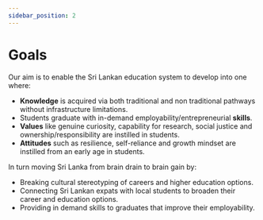 ```yaml
---
sidebar_position: 2
---
```


# Goals

Our aim is to enable the Sri Lankan education system to develop into one where: 

- **Knowledge** is acquired via both traditional and non traditional pathways without infrastructure limitations. 
- Students graduate with in-demand employability/entrepreneurial **skills**. 
- **Values** like genuine curiosity, capability for research, social justice and ownership/responsibility are instilled in students.
- **Attitudes** such as resilience, self-reliance and growth mindset are instilled from an early age in students. 


In turn moving Sri Lanka from brain drain to brain gain by:

- Breaking cultural stereotyping of careers and higher education options.
- Connecting Sri Lankan expats with local students to broaden their career and education options.
- Providing in demand skills to graduates that improve their employability.
